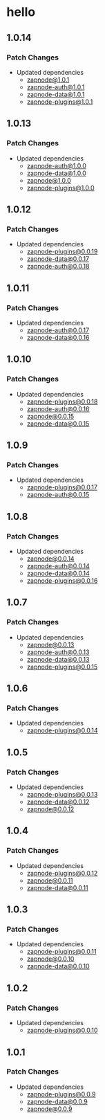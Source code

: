 # hello

## 1.0.14

### Patch Changes

- Updated dependencies
  - zapnode@1.0.1
  - zapnode-auth@1.0.1
  - zapnode-data@1.0.1
  - zapnode-plugins@1.0.1

## 1.0.13

### Patch Changes

- Updated dependencies
  - zapnode-auth@1.0.0
  - zapnode-data@1.0.0
  - zapnode@1.0.0
  - zapnode-plugins@1.0.0

## 1.0.12

### Patch Changes

- Updated dependencies
  - zapnode-plugins@0.0.19
  - zapnode-data@0.0.17
  - zapnode-auth@0.0.18

## 1.0.11

### Patch Changes

- Updated dependencies
  - zapnode-auth@0.0.17
  - zapnode-data@0.0.16

## 1.0.10

### Patch Changes

- Updated dependencies
  - zapnode-plugins@0.0.18
  - zapnode-auth@0.0.16
  - zapnode@0.0.15
  - zapnode-data@0.0.15

## 1.0.9

### Patch Changes

- Updated dependencies
  - zapnode-plugins@0.0.17
  - zapnode-auth@0.0.15

## 1.0.8

### Patch Changes

- Updated dependencies
  - zapnode@0.0.14
  - zapnode-auth@0.0.14
  - zapnode-data@0.0.14
  - zapnode-plugins@0.0.16

## 1.0.7

### Patch Changes

- Updated dependencies
  - zapnode@0.0.13
  - zapnode-auth@0.0.13
  - zapnode-data@0.0.13
  - zapnode-plugins@0.0.15

## 1.0.6

### Patch Changes

- Updated dependencies
  - zapnode-plugins@0.0.14

## 1.0.5

### Patch Changes

- Updated dependencies
  - zapnode-plugins@0.0.13
  - zapnode-data@0.0.12
  - zapnode@0.0.12

## 1.0.4

### Patch Changes

- Updated dependencies
  - zapnode-plugins@0.0.12
  - zapnode@0.0.11
  - zapnode-data@0.0.11

## 1.0.3

### Patch Changes

- Updated dependencies
  - zapnode-plugins@0.0.11
  - zapnode@0.0.10
  - zapnode-data@0.0.10

## 1.0.2

### Patch Changes

- Updated dependencies
  - zapnode-plugins@0.0.10

## 1.0.1

### Patch Changes

- Updated dependencies
  - zapnode-plugins@0.0.9
  - zapnode-data@0.0.9
  - zapnode@0.0.9
